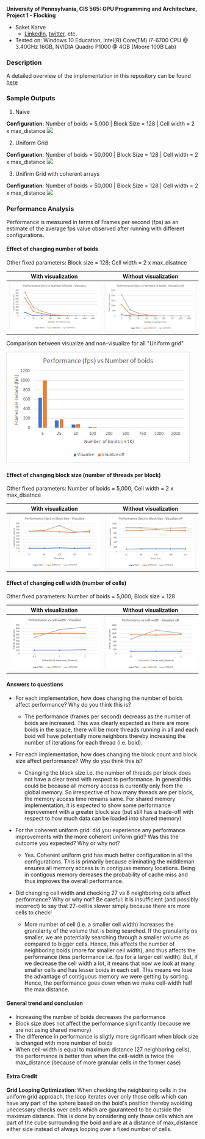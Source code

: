 **University of Pennsylvania, CIS 565: GPU Programming and Architecture,
Project 1 - Flocking**

* Saket Karve
  * [LinkedIn](https://www.linkedin.com/in/saket-karve-43930511b/), [twitter](), etc.
* Tested on:  Windows 10 Education, Intel(R) Core(TM) i7-6700 CPU @ 3.40GHz 16GB, NVIDIA Quadro P1000 @ 4GB (Moore 100B Lab)

### Description

A detailed overview of the implementation in this repository can be found [here](https://github.com/karvesaket/Project1-CUDA-Flocking/blob/master/INSTRUCTION.md)

### Sample Outputs
1. Naive

**Configuration**: Number of boids = 5,000 | Block Size = 128 | Cell width = 2 x max_distance
![](images/naive_fixed_fast_5000.gif)

2. Uniform Grid

**Configuration**: Number of boids = 50,000 | Block Size = 128 | Cell width = 2 x max_distance
![](images/scattered_fixed_fast_again2.gif)

3. Unifirm Grid with coherent arrays

**Configuration**: Number of boids = 50,000 | Block Size = 128 | Cell width = 2 x max_distance
![](images/cohernet_fixed_fast_again3.gif)

### Performance Analysis

Performance is measured in terms of Frames per second (fps) as an estimate of the average fps value observed after running with different configurations.

#### Effect of changing number of boids

Other fixed parameters: Block size = 128; Cell width = 2 x max_disatnce

| With visualization | Without visualization |
| -------------------|---------------------- |
| ![](images/number_of_boids_visualize.png) | ![](images/number_of_boids_non_visualize.png)                 |

Comparison between visualize and non-visualize for all "Uniform grid"

![](images/number_of_boids_visualize_non_visualize.png)

#### Effect of changing block size (number of threads per block)

Other fixed parameters: Number of boids = 5,000; Cell width = 2 x max_disatnce

| With visualization | Without visualization |
| -------------------|---------------------- |
| ![](images/block_size_visualize.png) | ![](images/block_size_non_visualize.png)                 |

#### Effect of changing cell width (number of cells)

Other fixed parameters: Number of boids = 5,000; Block size = 128

| With visualization | Without visualization |
| -------------------|---------------------- |
| ![](images/cell_width_visualize.png) | ![](images/cell_width_non_visualize.png)                 |

#### Answers to questions

* For each implementation, how does changing the number of boids affect performance? Why do you think this is?
  * The performance (frames per second) decreass as the number of boids are increased. This was clearly expected as there are more boids in the space, there will be more threads running in all and each boid will have potentially more neighbors thereby increasing the number of iterations for each thread (i.e. boid).

* For each implementation, how does changing the block count and block size affect performance? Why do you think this is?
  * Changing the block size i.e. the number of threads per block does not have a clear trend with respect to performance. In general this could be because all memory access is currently only from the global memory. So irrespective of how many threads are per block, the memory access time remains same. For shared memory implementation, it is expected to show some performance improvement with a greater block size (but still has a trade-off with respect to how much data can be loaded into shared memory) 

* For the coherent uniform grid: did you experience any performance improvements with the more coherent uniform grid? Was this the outcome you expected? Why or why not?
  * Yes. Coherent uniform grid has much better configuration in all the configurations. This is primarily because eliminating the middleman ensures all memory access is in contiguas memory locations. Being in contigous memory dereases the probability of cache miss and thus improves the overall performance.

* Did changing cell width and checking 27 vs 8 neighboring cells affect performance? Why or why not? Be careful: it is insufficient (and possibly incorrect) to say that 27-cell is slower simply because there are more cells to check!
  * More number of cell (i.e. a smaller cell width) increases the granularity of the volume that is being searched. If the granularity os smaller, we are potentially searching through a smaller volume as compared to bigger cells. Hence, this affects the number of neighboring boids (more for smaller cell width), and thus affects the performance (less performance i.e. fps for a larger cell width). But, if we decrease the cell width a lot, it means that now we look at many smaller cells and has lesser boids in each cell. This means we lose the advantage of contiguous memory we were getting by sorting. Hence, the performance goes down when we make cell-width half the max distance.

#### General trend and conclusion

- Increasing the number of boids decreases the performance
- Block size does not affect the performance significantly (because we are not using shared memory)
- The difference in performance is sligtly more significant when block size is changed with more number of boids
- When cell-width is equal to maximum distance (27 neighboring cells), the performance is better than when the cell-width is twice the max_distance (because of more granular cells in the former case)

#### Extra Credit

**Grid Looping Optimization**: When checking the neighboring cells in the uniform grid approach, the loop iterates over only those cells which can have any part of the sphere based on the boid's position thereby avoiding unecessary checks over cells which are gauranteed to be outside the maximum distance. This is done by considering only those cells which are part of the cube surrounding the boid and are at a distance of max_distance either side instead of always looping over a fixed number of cells.
